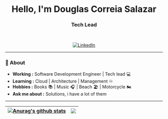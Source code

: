 
<h1 align="center"> Hello, I'm Douglas Correia Salazar </h1>

<h3 align="center"> Tech Lead </h3> <br>

<p align="center"> 
<a href="https://www.linkedin.com/in/douglas-salazar/"><img alt="LinkedIn" src="https://img.shields.io/badge/-Douglas_Salazar-blue?style=flat-square&logo=Linkedin&logoColor=white&link=https://www.linkedin.com/in/douglas-salazar/"></a>
</p>

---------------------------------------------------------------------------------------------------------------------------------------------------------------------------------
### 🤔 About
-  **Working :**  Software Development Engineer | Tech lead  :computer: 
-  **Learning :** Cloud | Architecture | Management ♾️
-  **Hobbies :** Books :books: | Music :headphones: | Beach 🏖️ | Motorcycle 🏍️
-  **Ask me about :** Solutions, i have a lot of them

---------------------------------------------------------------------------------------------------------------------------------------------------------------------------------

| <a href="https://github.com/anuraghazra/github-readme-stats"><img align="center" src="https://github-readme-stats.vercel.app/api?username=douglassalazar&show_icons=true&include_all_commits=true&theme=buefy&hide_border=true" alt="Anurag's github stats" /></a> | <a href="https://github.com/anuraghazra/github-readme-stats"><img align="center" src="https://github-readme-stats.vercel.app/api/top-langs/?username=douglassalazar&layout=compact&theme=buefy&hide_border=true" /></a> |
| ------------- | ------------- |
